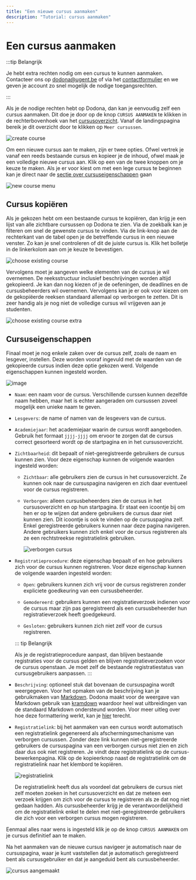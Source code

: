```yaml
---
title: "Een nieuwe cursus aanmaken"
description: "Tutorial: cursus aanmaken"
---
```


# Een cursus aanmaken

:::tip Belangrijk 

Je hebt extra rechten nodig om een cursus te kunnen aanmaken. Contacteer ons op [dodona@ugent.be](mailto:dodona@ugent.be) of via het [contactformulier](https://dodona.ugent.be/nl/contact) en we geven je account zo snel mogelijk de nodige toegangsrechten.

:::

Als je de nodige rechten hebt op Dodona, dan kan je eenvoudig zelf een cursus aanmaken. Dit doe je door op de knop `CURSUS AANMAKEN` te klikken in de rechterbovenhoek van het [cursusoverzicht](https://dodona.ugent.be/nl/courses). Vanaf de landingspagina bereik je dit overzicht door te klikken op `Meer cursussen`.

![create course](./staff.courses_new_link.png)

Om een nieuwe cursus aan te maken, zijn er twee opties. Ofwel vertrek je vanaf een reeds bestaande cursus en kopieer je de inhoud, ofwel maak je een volledige nieuwe cursus aan. Klik op een van de twee knoppen om je keuze te maken. Als je er voor kiest om met een lege cursus te beginnen kan je direct naar de [sectie over cursuseigenschappen](#cursuseigenschappen) gaan

![new course menu](./staff.course_new_options.png)

## Cursus kopiëren

Als je gekozen hebt om een bestaande cursus te kopiëren, dan krijg je een lijst van alle zichtbare cursussen op Dodona te zien. Via de zoekbalk kan je filteren om snel de gewenste cursus te vinden. Via de link-knop aan de rechterkant van de tabel open je de betreffende cursus in een nieuwe venster. Zo kan je snel controleren of dit de juiste cursus is. Klik het bolletje in de linkerkolom aan om je keuze te bevestigen.

![choose existing course](./staff.course_new_copy_course_options.png)

Vervolgens moet je aangeven welke elementen van de cursus je wil overnemen. De reeksstructuur inclusief beschrijvingen worden altijd gekopieerd. Je kan dan nog kiezen of je de oefeningen, de deadlines en de cursusbeheerders wil overnemen. Vervolgens kan je er ook voor kiezen om de gekopiëerde reeksen standaard allemaal op verborgen te zetten. Dit is zeer handig als je nog niet de volledige cursus wil vrijgeven aan je studenten.

![choose existing course extra](./staff.course_new_copy.png)

## Cursuseigenschappen

Finaal moet je nog enkele zaken over de cursus zelf, zoals de naam en lesgever, instellen. Deze worden vooraf ingevuld met de waarden van de gekopieerde cursus indien deze optie gekozen werd. Volgende eigenschappen kunnen ingesteld worden.

![image](./staff.course_new_empty.png)

* `Naam`: een naam voor de cursus. Verschillende curssen kunnen dezelfde naam hebben, maar het is echter aangeraden om cursussen zoveel mogelijk een unieke naam te geven.

* `Lesgevers`: de name of namen van de lesgevers van de cursus.

* `Academiejaar`: het academiejaar waarin de cursus wordt aangeboden. Gebruik het formaat `jjjj-jjjj` om ervoor te zorgen dat de cursus correct gesorteerd wordt op de startpagina en in het cursusoverzicht.

* `Zichtbaarheid`: dit bepaalt of niet-geregistreerde gebruikers de cursus kunnen zien. Voor deze eigenschap kunnen de volgende waarden ingesteld worden: 

  * `Zichtbaar`: alle gebruikers zien de cursus in het cursusoverzicht. Ze kunnen ook naar de cursuspagina navigeren en zich daar eventueel voor de cursus registreren.

  * `Verborgen`: alleen cursusbeheerders zien de cursus in het cursusoverzicht en op hun startpagina. Er staat een icoontje bij om hen er op te wijzen dat andere gebruikers de cursus daar niet kunnen zien. Dit icoontje is ook te vinden op de cursuspagina zelf. Enkel geregistreerde gebruikers kunnen naar deze pagina navigeren. Andere gebruikers kunnen zich enkel voor de cursus registreren als ze een rechtstreekse registratielink gebruiken.
  
    ![verborgen cursus](./staff.course_hidden.png)

* `Registratieprocedure`: deze eigenschap bepaalt of en hoe gebruikers zich voor de cursus kunnen registreren. Voor deze eigenschap kunnen de volgende waarden ingesteld worden:

  * `Open`: gebruikers kunnen zich vrij voor de cursus registreren zonder expliciete goedkeuring van een cursusbeheerder.
  
  * `Gemodereerd`: gebruikers kunnen een registratieverzoek indienen voor de cursus maar zijn pas geregistreerd als een cursusbeheerder hun registratieverzoek heeft goedgekeurd.

  * `Gesloten`: gebruikers kunnen zich niet zelf voor de cursus registreren.

  ::: tip Belangrijk

  Als je de registratieprocedure aanpast, dan blijven bestaande registraties voor de cursus gelden en blijven registratieverzoeken voor de cursus openstaan. Je moet zelf de bestaande registratiestatus van cursusgebruikers aanpassen.
  :::

* `Beschrijving`: optioneel stuk dat bovenaan de cursuspagina wordt weergegeven. Voor het opmaken van de beschrijving kan je gebruikmaken van [Markdown](https://en.wikipedia.org/wiki/Markdown). Dodona maakt voor de weergave van Markdown gebruik van [kramdown](https://kramdown.gettalong.org) waardoor heel wat uitbreidingen van de standaard Markdown ondersteund worden. Voor meer uitleg over hoe deze formattering werkt, kan je [hier](/nl/references/exercise-description/) terecht.

* `Registratielink`: bij het aanmaken van een cursus wordt automatisch een registratielink gegenereerd als afschermingsmechanisme van verborgen cursussen. Zonder deze link kunnen niet-geregistreerde gebruikers de cursuspagina van een verborgen cursus niet zien en zich daar dus ook niet registreren. Je vindt deze registratielink op de cursus-bewerkenpagina. Klik op de kopieerknop naast de registratielink om de registratielink naar het klembord te kopiëren. 

  ![registratielink](./staff.course_hidden_registration_link.png)

  De registratielink heeft dus als voordeel dat gebruikers de cursus niet zelf moeten zoeken in het cursusoverzicht en dat ze meteen een verzoek krijgen om zich voor de cursus te registreren als ze dat nog niet gedaan hadden. Als cursusbeheerder krijg je de verantwoordelijkheid om de registratielink enkel te delen met niet-geregistreerde gebruikers die zich voor een verborgen cursus mogen registreren.  

Eenmaal alles naar wens is ingesteld klik je op de knop `CURSUS AANMAKEN` om je cursus definitief aan te maken.

Na het aanmaken van de nieuwe cursus navigeer je automatisch naar de cursuspagina, waar je kunt vaststellen dat je automatisch geregistreerd bent als cursusgebruiker en dat je aangeduid bent als cursusbeheerder.

![cursus aangemaakt](./staff.course_created.png)

